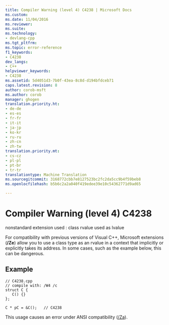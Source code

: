 ```yaml
---
title: Compiler Warning (level 4) C4238 | Microsoft Docs
ms.custom: 
ms.date: 11/04/2016
ms.reviewer: 
ms.suite: 
ms.technology:
- devlang-cpp
ms.tgt_pltfrm: 
ms.topic: error-reference
f1_keywords:
- C4238
dev_langs:
- C++
helpviewer_keywords:
- C4238
ms.assetid: 5d4051d3-7b0f-43ea-8c8d-d194bfdceb71
caps.latest.revision: 8
author: corob-msft
ms.author: corob
manager: ghogen
translation.priority.ht:
- de-de
- es-es
- fr-fr
- it-it
- ja-jp
- ko-kr
- ru-ru
- zh-cn
- zh-tw
translation.priority.mt:
- cs-cz
- pl-pl
- pt-br
- tr-tr
translationtype: Machine Translation
ms.sourcegitcommit: 3168772cbb7e8127523bc2fc2da5cc9b4f59beb8
ms.openlocfilehash: b5b6c2a2a040f419edee39e10c54362771d9ad65

---
```

# Compiler Warning (level 4) C4238
nonstandard extension used : class rvalue used as lvalue  
  
 For compatibility with previous versions of Visual C++, Microsoft extensions (**/Ze**) allow you to use a class type as an rvalue in a context that implicitly or explicitly takes its address. In some cases, such as the example below, this can be dangerous.  
  
## Example  
  
```  
// C4238.cpp  
// compile with: /W4 /c  
struct C {  
   C() {}  
};  
  
C * pC = &C();   // C4238  
```  
  
 This usage causes an error under ANSI compatibility ([/Za](../../build/reference/za-ze-disable-language-extensions.md)).


<!--HONumber=Jan17_HO2-->


